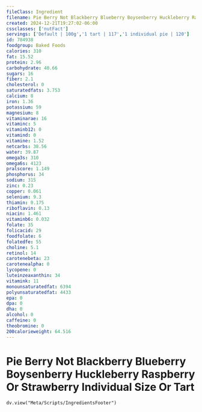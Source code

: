 ```yaml
---
fileClass: Ingredient
filename: Pie Berry Not Blackberry Blueberry Boysenberry Huckleberry Raspberry Or Strawberry Individual Size Or Tart
created: 2024-12-21T19:27:02-06:00
cssclasses: ['nutFact']
servings: ['Default | 100g','1 tart | 117','1 individual pie | 120']
id: 784938
foodgroup: Baked Foods
calories: 310
fat: 15.52
protein: 2.96
carbohydrate: 40.66
sugars: 16
fiber: 2.1
cholesterol: 0
saturatedfats: 3.753
calcium: 8
iron: 1.36
potassium: 59
magnesium: 8
vitaminarae: 16
vitaminc: 5
vitaminb12: 0
vitamind: 0
vitamine: 1.52
netcarbs: 38.56
water: 39.87
omega3s: 310
omega6s: 4123
pralscore: 1.149
phosphorus: 34
sodium: 315
zinc: 0.23
copper: 0.061
selenium: 9.3
thiamin: 0.175
riboflavin: 0.13
niacin: 1.461
vitaminb6: 0.032
folate: 35
folicacid: 29
foodfolate: 6
folatedfe: 55
choline: 5.1
retinol: 14
carotenebeta: 23
carotenealpha: 0
lycopene: 0
luteinzeaxanthin: 34
vitamink: 11
monounsaturatedfat: 6394
polyunsaturatedfat: 4433
epa: 0
dpa: 0
dha: 0
alcohol: 0
caffeine: 0
theobromine: 0
200calorieweight: 64.516
---
```


# Pie Berry Not Blackberry Blueberry Boysenberry Huckleberry Raspberry Or Strawberry Individual Size Or Tart

```dataviewjs
dv.view("Meta/Scripts/IngredientsFooter")
```